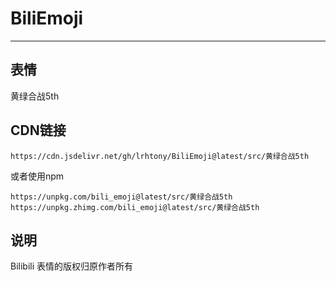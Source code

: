 # BiliEmoji
---
## 表情
黄绿合战5th
## CDN链接
```
https://cdn.jsdelivr.net/gh/lrhtony/BiliEmoji@latest/src/黄绿合战5th
```
或者使用npm
```
https://unpkg.com/bili_emoji@latest/src/黄绿合战5th
https://unpkg.zhimg.com/bili_emoji@latest/src/黄绿合战5th
```
## 说明
Bilibili 表情的版权归原作者所有
